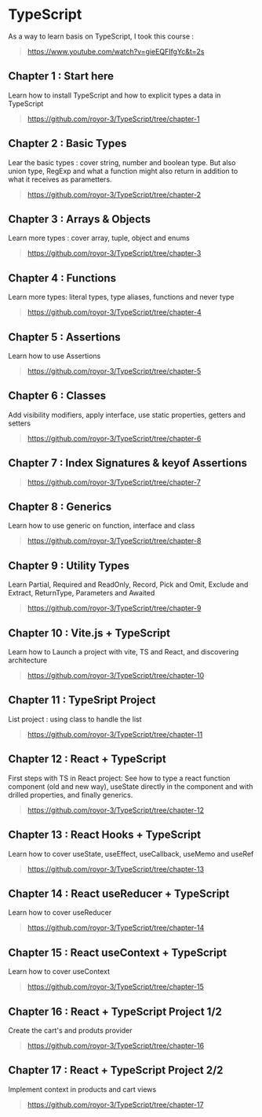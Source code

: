 # TypeScript

As a way to learn basis on TypeScript, I took this course :

> https://www.youtube.com/watch?v=gieEQFIfgYc&t=2s

## Chapter 1 : Start here
Learn how to install TypeScript and how to explicit types a data in TypeScript
> https://github.com/royor-3/TypeScript/tree/chapter-1

## Chapter 2 : Basic Types
Lear the basic types : cover string, number and boolean type. But also union type, RegExp and what a function might also return in addition to what it receives as parametters.
> https://github.com/royor-3/TypeScript/tree/chapter-2

## Chapter 3 : Arrays & Objects
Learn more types : cover array, tuple, object and enums
> https://github.com/royor-3/TypeScript/tree/chapter-3

## Chapter 4 : Functions
Learn more types: literal types, type aliases, functions and never type
> https://github.com/royor-3/TypeScript/tree/chapter-4

## Chapter 5 : Assertions
Learn how to use Assertions
> https://github.com/royor-3/TypeScript/tree/chapter-5

## Chapter 6 : Classes
Add visibility modifiers, apply interface, use static properties,
getters and setters
> https://github.com/royor-3/TypeScript/tree/chapter-6

## Chapter 7 : Index Signatures & keyof Assertions
> https://github.com/royor-3/TypeScript/tree/chapter-7

## Chapter 8 : Generics
Learn how to use generic on function, interface and class
> https://github.com/royor-3/TypeScript/tree/chapter-8

## Chapter 9 : Utility Types
Learn Partial, Required and ReadOnly, Record, Pick and Omit, Exclude and Extract, ReturnType, Parameters and Awaited
> https://github.com/royor-3/TypeScript/tree/chapter-9

## Chapter 10 : Vite.js + TypeScript
Learn how to Launch a project with vite, TS and React, and discovering architecture
> https://github.com/royor-3/TypeScript/tree/chapter-10

## Chapter 11 : TypeSript Project
List project : using class to handle the list
> https://github.com/royor-3/TypeScript/tree/chapter-11

## Chapter 12 : React + TypeScript
First steps with TS in React project:
See how to type a react function component (old and new way), useState
directly in the component and with drilled properties, and finally
generics.
> https://github.com/royor-3/TypeScript/tree/chapter-12

## Chapter 13 : React Hooks + TypeScript
Learn how to cover useState, useEffect, useCallback, useMemo and useRef
> https://github.com/royor-3/TypeScript/tree/chapter-13

## Chapter 14 : React useReducer + TypeScript
Learn how to cover useReducer
> https://github.com/royor-3/TypeScript/tree/chapter-14

## Chapter 15 : React useContext + TypeScript
Learn how to cover useContext
> https://github.com/royor-3/TypeScript/tree/chapter-15

## Chapter 16 : React + TypeScript Project 1/2
Create the cart's and produts provider
> https://github.com/royor-3/TypeScript/tree/chapter-16

## Chapter 17 : React + TypeScript Project 2/2
Implement context in products and cart views
> https://github.com/royor-3/TypeScript/tree/chapter-17